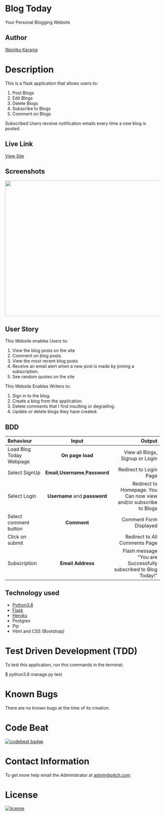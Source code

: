 # Blog Today
Your Personal Blogging Website
## Author

[Wanjiku Karanja](https://github.com/3xistentialcrisis/Blog)

# Description
This  is a flask application that allows users to:
1. Post Blogs
2. Edit Blogs
3. Delete Blogs
4. Subscribe to Blogs
5. Comment on Blogs  

Subscribed Users receive notification emails every time a new blog is posted.

## Live Link
[View Site](https://blogtoday.herokuapp.com)

## Screenshots
<img src="" width="900px" height="440px">

## User Story
This Website enables Users to:
1. View the blog posts on the site
2. Comment on blog posts
3. View the most recent blog posts
4. Receive an email alert when a new post is made by joining a subscription.
5. See random quotes on the site

This Website Enables Writers to:
1. Sign in to the blog.
2. Create a blog from the application.
3. Delete comments that I find insulting or degrading.
4. Update or delete blogs they have created.

## BDD
| Behaviour | Input | Output |
| :---------------- | :---------------: | ------------------: |
| Load Blog Today Webpage | **On page load** | View all Blogs, Signup or Login|
| Select SignUp| **Email**,**Username**,**Password** | Redirect to Login Page|
| Select Login | **Username** and **password** | Redirect to Homepage. You Can now view and/or subscribe to Blogs|
| Select comment button | **Comment** |Comment Form Displayed|
| Click on submit |  | Redirect to All Comments Page|
|Subscription | **Email Address**| Flash message "You are Successfully subscribed to Blog Today!"|

## Technology used

* [Python3.8](https://www.python.org/)
* [Flask](http://flask.pocoo.org/)
* [Heroku](https://heroku.com)
* Postgres
* Pip
* Html and CSS (Bootstrap)

# Test Driven Development (TDD)
To test this application, run this commands in the terminal;

$ python3.8 manage.py test

# Known Bugs
There are no known bugs at the time of its creation.

# Code Beat
[![codebeat badge](https://codebeat.co/badges/61881488-2da3-4522-be01-0226f8d1a6c6)](https://codebeat.co/projects/github-com-3xistentialcrisis-blog-master)

# Contact Information 
To get more help email the Administrator at admin@pitch.com

# License
[![license](https://img.shields.io/github/license/DAVFoundation/captain-n3m0.svg?style=flat-square)](https://github.com/3xistentialcrisis/blog/blob/master/LICENSE)
